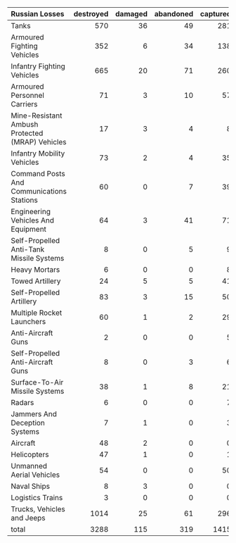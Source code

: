 | Russian Losses                                   |   destroyed |   damaged |   abandoned |   captured |   total |
|:-------------------------------------------------|------------:|----------:|------------:|-----------:|--------:|
| Tanks                                            |         570 |        36 |          49 |        281 |     936 |
| Armoured Fighting Vehicles                       |         352 |         6 |          34 |        138 |     530 |
| Infantry Fighting Vehicles                       |         665 |        20 |          71 |        260 |    1016 |
| Armoured Personnel Carriers                      |          71 |         3 |          10 |         57 |     141 |
| Mine-Resistant Ambush Protected  (MRAP) Vehicles |          17 |         3 |           4 |          8 |      32 |
| Infantry Mobility Vehicles                       |          73 |         2 |           4 |         35 |     114 |
| Command Posts And Communications Stations        |          60 |         0 |           7 |         39 |     106 |
| Engineering Vehicles And Equipment               |          64 |         3 |          41 |         71 |     179 |
| Self-Propelled Anti-Tank Missile Systems         |           8 |         0 |           5 |          9 |      22 |
| Heavy Mortars                                    |           6 |         0 |           0 |          8 |      14 |
| Towed Artillery                                  |          24 |         5 |           5 |         41 |      75 |
| Self-Propelled Artillery                         |          83 |         3 |          15 |         50 |     151 |
| Multiple Rocket Launchers                        |          60 |         1 |           2 |         29 |      92 |
| Anti-Aircraft Guns                               |           2 |         0 |           0 |          5 |       7 |
| Self-Propelled Anti-Aircraft Guns                |           8 |         0 |           3 |          6 |      17 |
| Surface-To-Air Missile Systems                   |          38 |         1 |           8 |         21 |      68 |
| Radars                                           |           6 |         0 |           0 |          7 |      13 |
| Jammers And Deception Systems                    |           7 |         1 |           0 |          3 |      11 |
| Aircraft                                         |          48 |         2 |           0 |          0 |      50 |
| Helicopters                                      |          47 |         1 |           0 |          1 |      49 |
| Unmanned Aerial Vehicles                         |          54 |         0 |           0 |         50 |     104 |
| Naval Ships                                      |           8 |         3 |           0 |          0 |      11 |
| Logistics Trains                                 |           3 |         0 |           0 |          0 |       3 |
| Trucks, Vehicles and Jeeps                       |        1014 |        25 |          61 |        296 |    1396 |
| total                                            |        3288 |       115 |         319 |       1415 |    5137 |